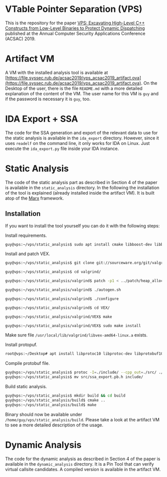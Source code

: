 # VTable Pointer Separation (VPS)

This is the repository for the paper [VPS: Excavating High-Level C++ Constructs from Low-Level Binaries to Protect Dynamic Dispatching](https://www.syssec.ruhr-uni-bochum.de/media/emma/veroeffentlichungen/2019/10/02/ACSAC19-VPS.pdf) published at the Annual Computer Security Applications Conference (ACSAC) 2019.


# Artifact VM

A VM with the installed analysis tool is available at [https://file.syssec.rub.de/acsac2019/vps_acsac2019_artifact.ova](https://file.syssec.rub.de/acsac2019/vps_acsac2019_artifact.ova). On the Desktop of the user, there is the file `README.md` with a more detailed explanation of the content of the VM. The user name for this VM is `guy` and if the password is necessary it is `guy`, too.


# IDA Export + SSA

The code for the SSA generation and export of the relevant data to use for the static analysis is available in the `ida_export` directory. However, since it uses `readelf` on the command line, it only works for IDA on Linux. Just execute the `ida_export.py` file inside your IDA instance.


# Static Analysis

The code of the static analysis part as described in Section 4 of the paper is available in the `static_analysis` directory. In the following the installation of the tool is explained (already installed inside the artifact VM). It is built atop of the [Marx](https://github.com/RUB-SysSec/Marx) framework.


## Installation

If you want to install the tool yourself you can do it with the following steps:

Install requirements.

```bash
guy@vps:~/vps/static_analysis$ sudo apt install cmake libboost-dev libboost-filesystem-dev git automake clang
```

Install and patch VEX.

```bash
guy@vps:~/vps/static_analysis$ git clone git://sourceware.org/git/valgrind.git --single-branch --branch svn/VALGRIND_3_13_BRANCH

guy@vps:~/vps/static_analysis$ cd valgrind/

guy@vps:~/vps/static_analysis/valgrind$ patch -p1 < ../patch/heap_allocation_patch.diff

guy@vps:~/vps/static_analysis/valgrind$ ./autogen.sh

guy@vps:~/vps/static_analysis/valgrind$ ./configure

guy@vps:~/vps/static_analysis/valgrind$ cd VEX/

guy@vps:~/vps/static_analysis/valgrind/VEX$ make

guy@vps:~/vps/static_analysis/valgrind/VEX$ sudo make install
```

Make sure file `/usr/local/lib/valgrind/libvex-amd64-linux.a` exists.

Install protopuf.

```bash
root@vps:~/Desktop# apt install libprotoc10 libprotoc-dev libprotobuf10 libprotobuf-dev protobuf-compiler
```

Compile protobuf file.

```bash
guy@vps:~/vps/static_analysis$ protoc -I=./include/ --cpp_out=./src/ ./include/ssa_export.proto
guy@vps:~/vps/static_analysis$ mv src/ssa_export.pb.h include/
```

Build static analysis.

```bash
guy@vps:~/vps/static_analysis$ mkdir build && cd build
guy@vps:~/vps/static_analysis/build$ cmake ..
guy@vps:~/vps/static_analysis/build$ make
```

Binary should now be available under `/home/guy/vps/static_analysis/build`. Please take a look at the artifact VM to see a more detailed description of the usage.


# Dynamic Analysis

The code for the dynamic analysis as described in Section 4 of the paper is available in the `dynamic_analysis` directory. It is a Pin Tool that can verify virtual callsite candidates. A compiled version is available in the artifact VM.